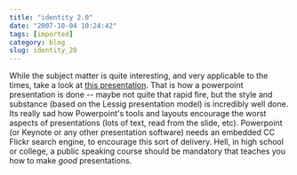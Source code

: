 ```yaml
---
title: "identity 2.0"
date: "2007-10-04 10:24:42"
tags: [imported]
category: blog
slug: identity_20
---
```


While the subject matter is quite interesting, and very applicable to the times, take a look at <a href="https://www.identity20.com/media/OSCON2005/">this presentation</a>. That is how a powerpoint presentation is done -- maybe not quite that rapid fire, but the style and substance (based on the Lessig presentation model) is incredibly well done. Its really sad how Powerpoint's tools and layouts encourage the worst aspects of presentations (lots of text, read from the slide, etc). Powerpoint (or Keynote or any other presentation software) needs an embedded CC Flickr search engine, to encourage this sort of delivery. Hell, in high school or college, a public speaking course should be mandatory that teaches you how to make <em>good</em> presentations.
